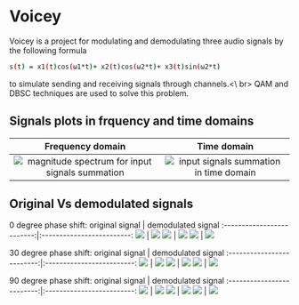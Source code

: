 # Voicey
Voicey is a project for modulating and demodulating three audio signals by the following formula
```bash
s(t) = x1(t)cos(ω1*t)+ x2(t)cos(ω2*t)+ x3(t)sin(ω2*t)
```
to simulate sending and receiving signals through channels.<\ br>
QAM and DBSC techniques are used to solve this problem.
## Signals plots in frquency and time domains
Frequency domain |  Time domain
:-------------------------:|:-------------------------:
![magnitude spectrum for input signals summation](plots/music_signal_spectrum.png) | ![input signals summation in time domain](plots/music_signal_time.png)

## Original Vs demodulated signals
0 degree phase shift:
original signal |  demodulated signal
:-------------------------:|:-------------------------:
![](plots/original1.png) | ![](plots/demodulated1.png)
![](plots/original2.png) | ![](plots/demodulated2.png)
![](plots/original3.png) | ![](plots/demodulated3.png)


30 degree phase shift:
original signal |  demodulated signal
:-------------------------:|:-------------------------:
![](plots/original1.png) | ![](plots/demodulated1_30.png)
![](plots/original2.png) | ![](plots/demodulated2_30.png)
![](plots/original3.png) | ![](plots/demodulated3_30.png)

90 degree phase shift:
original signal |  demodulated signal
:-------------------------:|:-------------------------:
![](plots/original1.png) | ![](plots/demodulated1_90.png)
![](plots/original2.png) | ![](plots/demodulated2_90.png)
![](plots/original3.png) | ![](plots/demodulated3_90.png)
